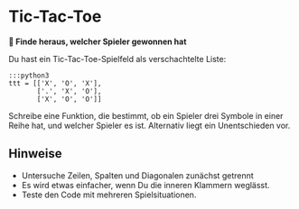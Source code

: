 
# Tic-Tac-Toe

**🎯 Finde heraus, welcher Spieler gewonnen hat**

Du hast ein Tic-Tac-Toe-Spielfeld als verschachtelte Liste:

    :::python3
    ttt = [['X', 'O', 'X'],
           ['.', 'X', 'O'],
           ['X', 'O', 'O']]

Schreibe eine Funktion, die bestimmt, ob ein Spieler drei Symbole in einer Reihe hat,
und welcher Spieler es ist. Alternativ liegt ein Unentschieden vor.

## Hinweise

* Untersuche Zeilen, Spalten und Diagonalen zunächst getrennt
* Es wird etwas einfacher, wenn Du die inneren Klammern weglässt.
* Teste den Code mit mehreren Spielsituationen.
